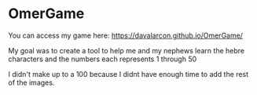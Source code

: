 # OmerGame

You can access my game here: https://davalarcon.github.io/OmerGame/

My goal was to create a tool to help me and my nephews learn the hebre characters and the numbers each represents 1 through 50

I didn't make up to a 100 because I didnt have enough time to add the rest of the images. 
